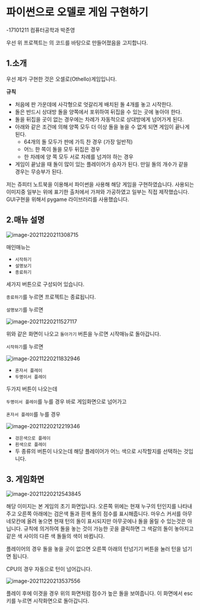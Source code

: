 # **파이썬으로 오델로 게임 구현하기**

-17101211 컴퓨터공학과 박준영



우선 위 프로젝트는 [](https://github.com/Mighty96/Othello)의 코드를 바탕으로 만들어졌음을 고지합니다.



## 1.소개

우선 제가 구현한 것은 오셀로(Othello)게임입니다. 

</u>**규칙**</u>

- 처음에 판 가운데에 사각형으로 엇갈리게 배치된 돌 4개를 놓고 시작한다.
- 돌은 반드시 상대방 돌을 양쪽에서 포위하여 뒤집을 수 있는 곳에 놓아야 한다.
- 돌을 뒤집을 곳이 없는 경우에는 차례가 자동적으로 상대방에게 넘어가게 된다.
- 아래와 같은 조건에 의해 양쪽 모두 더 이상 돌을 놓을 수 없게 되면 게임이 끝나게 된다.
  - 64개의 돌 모두가 판에 가득 찬 경우 (가장 일반적)
  - 어느 한 쪽이 돌을 모두 뒤집은 경우
  - 한 차례에 양 쪽 모두 서로 차례를 넘겨야 하는 경우
- 게임이 끝났을 때 돌이 많이 있는 플레이어가 승자가 된다. 만일 돌의 개수가 같을 경우는 무승부가 된다.



저는 쥬피터 노트북을 이용해서 파이썬을 사용해 해당 게임을 구현하였습니다. 사용되는 이미지중 일부는 위에 표기한 출처에서 가져와 가공하였고 일부는 직접 제작했습니다. GUI구현을 위해서 pygame 라이브러리를 사용했습니다. 



## 2.매뉴 설명

![image-20211220211308715](C:\Users\user\AppData\Roaming\Typora\typora-user-images\image-20211220211308715.png)

매인매뉴는 

- `시작하기`
- `설명보기`
- `종료하기`

세가지 버튼으로 구성되어 있습니다.

`종료하기`를 누르면 프로젝트는 종료됩니다. 

`설명보기`를 누르면 

![image-20211220211527117](C:\Users\user\AppData\Roaming\Typora\typora-user-images\image-20211220211527117.png)

위와 같은 화면이 나오고 `돌아가기` 버튼을 누르면 시작매뉴로 돌아갑니다.

`시작하기`를 누르면

![image-20211220211832946](C:\Users\user\AppData\Roaming\Typora\typora-user-images\image-20211220211832946.png) 

- `혼자서 플레이`
- `두명이서 플레이`

두가지 버튼이 나오는데 

`두명이서 플레이`를 누를 경우 바로 게임화면으로 넘어가고

`혼자서 플레이`를 누를 경우

![image-20211220212219346](C:\Users\user\AppData\Roaming\Typora\typora-user-images\image-20211220212219346.png)

- `겅은색으로 플레이`
- `흰색으로 플레이`
- 두 종류의 버튼이 나오는데 해당 플레이어가 어느 색으로 시작할지를 선택하는 것입니다.



## 3. 게임화면



![image-20211220212543845](C:\Users\user\AppData\Roaming\Typora\typora-user-images\image-20211220212543845.png)

해당 이미지는 본 게임의 초기 화면입니다. 오른쪽 위에는 현재 누구의 턴인지를 나타내주고 오른쪽 아래에는 검은색 돌과  흰색 돌의 점수를 표시해줍니다. 마우스 커서를 아무 네모칸에 올려 놓으면 현재  턴의 돌이 표시되지만  아무곳에나 돌을 올릴 수 있는것은 아닙니다. 규칙에 의거하여 돌을 놓는 것이 가능한 곳을 클릭하면 그 색갈의 돌이 놓아지고 같은 색 사이의 다른 색 돌들의 색이 바뀝니다. 

플레이어의 경우 돌을 놓을 곳이 없으면 오른쪽 아래의 턴넘기기 버튼을 눌러 턴을 넘기면 됩니다.

CPU의 경우 자동으로 턴이 넘어갑니다.

![image-20211220213537556](C:\Users\user\AppData\Roaming\Typora\typora-user-images\image-20211220213537556.png)

플레이 후에 이겻을 경우 위의 화면처럼 점수가 높은 돌을 보여줍니다. 이 화면에서 esc키를 누르면 시작화면으로 돌아갑니다.
